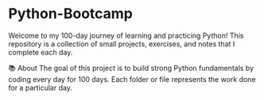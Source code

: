 # Python-Bootcamp
Welcome to my 100-day journey of learning and practicing Python!
This repository is a collection of small projects, exercises, and notes that I complete each day.

📚 About
The goal of this project is to build strong Python fundamentals by coding every day for 100 days.
Each folder or file represents the work done for a particular day.
